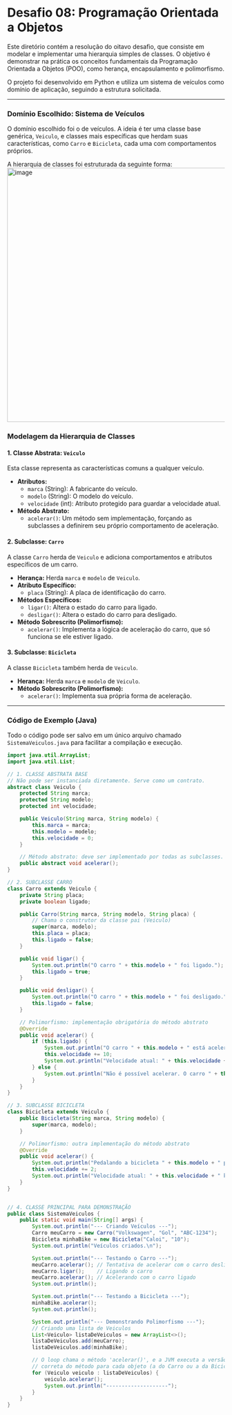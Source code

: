 # Desafio 08: Programação Orientada a Objetos

Este diretório contém a resolução do oitavo desafio, que consiste em modelar e implementar uma hierarquia simples de classes. O objetivo é demonstrar na prática os conceitos fundamentais da Programação Orientada a Objetos (POO), como herança, encapsulamento e polimorfismo.

O projeto foi desenvolvido em Python e utiliza um sistema de veículos como domínio de aplicação, seguindo a estrutura solicitada.

---

### Domínio Escolhido: Sistema de Veículos

O domínio escolhido foi o de veículos. A ideia é ter uma classe base genérica, `Veiculo`, e classes mais específicas que herdam suas características, como `Carro` e `Bicicleta`, cada uma com comportamentos próprios.

A hierarquia de classes foi estruturada da seguinte forma:
<img width="1010" height="588" alt="image" src="https://github.com/user-attachments/assets/f43c680d-471d-4a00-a8f9-5676adcffdd6" />

### Modelagem da Hierarquia de Classes

#### 1. Classe Abstrata: `Veiculo`
Esta classe representa as características comuns a qualquer veículo.
* **Atributos:**
    * `marca` (String): A fabricante do veículo.
    * `modelo` (String): O modelo do veículo.
    * `velocidade` (int): Atributo protegido para guardar a velocidade atual.
* **Método Abstrato:**
    * `acelerar()`: Um método sem implementação, forçando as subclasses a definirem seu próprio comportamento de aceleração.

#### 2. Subclasse: `Carro`
A classe `Carro` herda de `Veiculo` e adiciona comportamentos e atributos específicos de um carro.
* **Herança:** Herda `marca` e `modelo` de `Veiculo`.
* **Atributo Específico:**
    * `placa` (String): A placa de identificação do carro.
* **Métodos Específicos:**
    * `ligar()`: Altera o estado do carro para ligado.
    * `desligar()`: Altera o estado do carro para desligado.
* **Método Sobrescrito (Polimorfismo):**
    * `acelerar()`: Implementa a lógica de aceleração do carro, que só funciona se ele estiver ligado.

#### 3. Subclasse: `Bicicleta`
A classe `Bicicleta` também herda de `Veiculo`.
* **Herança:** Herda `marca` e `modelo` de `Veiculo`.
* **Método Sobrescrito (Polimorfismo):**
    * `acelerar()`: Implementa sua própria forma de aceleração.

---

### Código de Exemplo (Java)

Todo o código pode ser salvo em um único arquivo chamado `SistemaVeiculos.java` para facilitar a compilação e execução.

```java
import java.util.ArrayList;
import java.util.List;

// 1. CLASSE ABSTRATA BASE
// Não pode ser instanciada diretamente. Serve como um contrato.
abstract class Veiculo {
    protected String marca;
    protected String modelo;
    protected int velocidade;

    public Veiculo(String marca, String modelo) {
        this.marca = marca;
        this.modelo = modelo;
        this.velocidade = 0;
    }

    // Método abstrato: deve ser implementado por todas as subclasses.
    public abstract void acelerar();
}

// 2. SUBCLASSE CARRO
class Carro extends Veiculo {
    private String placa;
    private boolean ligado;

    public Carro(String marca, String modelo, String placa) {
        // Chama o construtor da classe pai (Veiculo)
        super(marca, modelo);
        this.placa = placa;
        this.ligado = false;
    }

    public void ligar() {
        System.out.println("O carro " + this.modelo + " foi ligado.");
        this.ligado = true;
    }

    public void desligar() {
        System.out.println("O carro " + this.modelo + " foi desligado.");
        this.ligado = false;
    }

    // Polimorfismo: implementação obrigatória do método abstrato
    @Override
    public void acelerar() {
        if (this.ligado) {
            System.out.println("O carro " + this.modelo + " está acelerando...");
            this.velocidade += 10;
            System.out.println("Velocidade atual: " + this.velocidade + " km/h");
        } else {
            System.out.println("Não é possível acelerar. O carro " + this.modelo + " está desligado.");
        }
    }
}

// 3. SUBCLASSE BICICLETA
class Bicicleta extends Veiculo {
    public Bicicleta(String marca, String modelo) {
        super(marca, modelo);
    }

    // Polimorfismo: outra implementação do método abstrato
    @Override
    public void acelerar() {
        System.out.println("Pedalando a bicicleta " + this.modelo + " para acelerar...");
        this.velocidade += 2;
        System.out.println("Velocidade atual: " + this.velocidade + " km/h");
    }
}


// 4. CLASSE PRINCIPAL PARA DEMONSTRAÇÃO
public class SistemaVeiculos {
    public static void main(String[] args) {
        System.out.println("--- Criando Veículos ---");
        Carro meuCarro = new Carro("Volkswagen", "Gol", "ABC-1234");
        Bicicleta minhaBike = new Bicicleta("Caloi", "10");
        System.out.println("Veículos criados.\n");

        System.out.println("--- Testando o Carro ---");
        meuCarro.acelerar(); // Tentativa de acelerar com o carro desligado
        meuCarro.ligar();    // Ligando o carro
        meuCarro.acelerar(); // Acelerando com o carro ligado
        System.out.println();

        System.out.println("--- Testando a Bicicleta ---");
        minhaBike.acelerar();
        System.out.println();

        System.out.println("--- Demonstrando Polimorfismo ---");
        // Criando uma lista de Veiculos
        List<Veiculo> listaDeVeiculos = new ArrayList<>();
        listaDeVeiculos.add(meuCarro);
        listaDeVeiculos.add(minhaBike);

        // O loop chama o método 'acelerar()', e a JVM executa a versão
        // correta do método para cada objeto (a do Carro ou a da Bicicleta).
        for (Veiculo veiculo : listaDeVeiculos) {
            veiculo.acelerar();
            System.out.println("--------------------");
        }
    }
}
